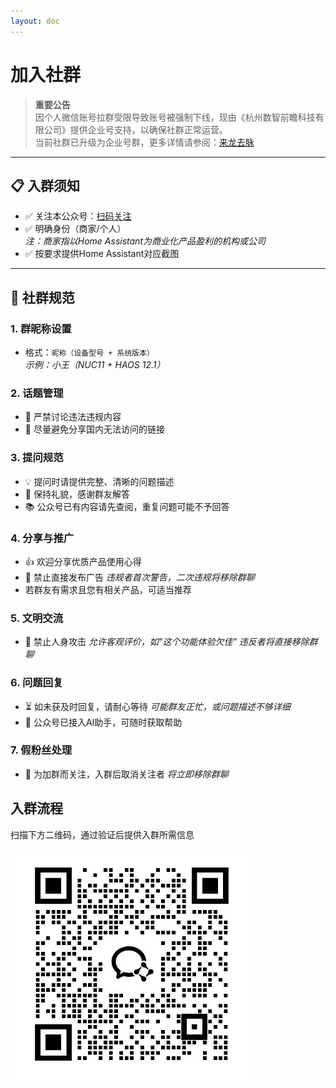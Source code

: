 ```yaml
--- 
layout: doc 
---
```


# 加入社群

> **重要公告**  
> 因个人微信账号拉群受限导致账号被强制下线，现由《杭州数智前瞻科技有限公司》提供企业号支持，以确保社群正常运营。  
> 当前社群已升级为企业号群，更多详情请参阅：[来龙去脉](https://mp.weixin.qq.com/s/2iWtu_JiAnt6mVisS8CYWA)

---

## 📋 入群须知

- ✅ 关注本公众号：[扫码关注](/about#微信公众号)
- ✅ 明确身份（商家/个人）  
  *注：商家指以Home Assistant为商业化产品盈利的机构或公司*
- ✅ 按要求提供Home Assistant对应截图

---

## 🚨 社群规范

### 1. 群昵称设置
- 格式：`昵称（设备型号 + 系统版本）`  
  *示例：小王（NUC11 + HAOS 12.1）*

### 2. 话题管理
- 🚫 严禁讨论违法违规内容
- 🚫 尽量避免分享国内无法访问的链接

### 3. 提问规范
- 💡 提问时请提供完整、清晰的问题描述
- 🙏 保持礼貌，感谢群友解答
- 📚 公众号已有内容请先查阅，重复问题可能不予回答

### 4. 分享与推广
- 👍 欢迎分享优质产品使用心得
- 🚫 禁止直接发布广告  *违规者首次警告，二次违规将移除群聊*
- 若群友有需求且您有相关产品，可适当推荐
 

### 5. 文明交流
- 🚫 禁止人身攻击
  *允许客观评价，如"这个功能体验欠佳"*
  *违反者将直接移除群聊*

### 6. 问题回复
- ⏳ 如未获及时回复，请耐心等待
  *可能群友正忙，或问题描述不够详细*
- 🤖 公众号已接入AI助手，可随时获取帮助

### 7. 假粉丝处理
- 🚫 为加群而关注，入群后取消关注者
  *将立即移除群聊*

## 入群流程
扫描下方二维码，通过验证后提供入群所需信息

![community](./images/community.jpg)
